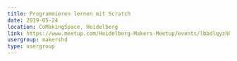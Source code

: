 ```yaml
---
title: Programmieren lernen mit Scratch
date: 2019-05-24
location: CoMakingSpace, Heidelberg
link: https://www.meetup.com/Heidelberg-Makers-Meetup/events/lbbdlqyzhbgc/
usergroup: makershd
type: usergroup
---
```

